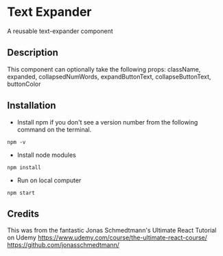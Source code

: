 # Text Expander

A reusable text-expander component

## Description

This component can optionally take the following props: className, expanded, collapsedNumWords, expandButtonText, collapseButtonText, buttonColor

## Installation

- Install npm if you don't see a version number from the following command on the terminal.

```
npm -v
```

- Install node modules

```
npm install
```

- Run on local computer

```
npm start
```

## Credits

This was from the fantastic Jonas Schmedtmann's Ultimate React Tutorial on Udemy
https://www.udemy.com/course/the-ultimate-react-course/
https://github.com/jonasschmedtmann/
